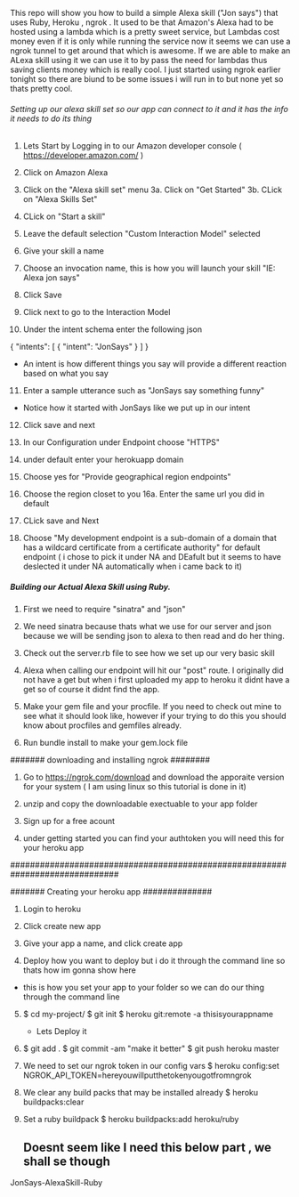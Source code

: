 This repo will show you how to build a simple Alexa skill ("Jon says") that uses Ruby, Heroku , ngrok . It used to be that Amazon's Alexa had to be hosted using a lambda which is a pretty sweet service, but Lambdas cost money even if it is only while running the service now it seems we can use a ngrok tunnel to get around that which is awesome. If we are able to make an ALexa skill using it we can use it to by pass the need for lambdas thus saving clients money which is really cool. I just started using ngrok earlier tonight so there are biund to be some issues i will run in to but none yet so thats pretty cool.

 ###### Setting up our alexa skill set so our app can connect to it and it has the info it needs to do its thing  #####

1. Lets Start by Logging in to our Amazon developer console ( https://developer.amazon.com/  ) 

2. Click on Amazon Alexa

3. Click on the "Alexa skill set" menu 
 3a. Click on "Get Started" 
 3b. CLick on "Alexa Skills Set"
 
4. CLick on "Start a skill"

5. Leave the default selection "Custom Interaction Model" selected

6. Give your skill a name 

7. Choose an invocation name, this is how you will launch your skill "IE: Alexa jon says"

8. Click Save

9. Click next to go to the Interaction Model

10. Under the intent schema enter the following json 

   {
  "intents": [
    {
      "intent": "JonSays"
    }
  ]
}

* An intent is how different things you say will provide a different reaction based on what you say

11. Enter a sample utterance such as "JonSays say something funny" 
   * Notice how it started with JonSays like we put up in our intent
   
12.  Click save and next

13. In our Configuration under Endpoint choose "HTTPS"

14. under default enter your herokuapp domain 

15. Choose yes for "Provide geographical region endpoints"

16. Choose the region closet to you 
 16a. Enter the same url you did in default 

17. CLick save and Next

18. Choose "My development endpoint is a sub-domain of a domain that has a wildcard certificate from a certificate authority" for default endpoint ( i chose to pick it under NA and DEafult but it seems to have deslected it under NA automatically when i came back to it)

##### Building our Actual Alexa Skill using Ruby. ######


1. First we need to require "sinatra" and "json"

2. We need sinatra because thats what we use for our server and json because we will be sending json to alexa to then read and do her thing.

3. Check out the server.rb file to see how we set up our very basic skill

4. Alexa when calling our endpoint will hit our "post" route. I originally did not have a get but when i first uploaded my app to heroku it didnt have a get so of course it didnt find the app.

5. Make your gem file and your procfile. If you need to check out mine to see what it should look like, however if your trying to do this you should know about procfiles and gemfiles already. 

6. Run bundle install to make your gem.lock file


####### downloading and installing ngrok ########


1. Go to https://ngrok.com/download and download the apporaite version for your system ( I am using linux so this tutorial is done in it)

2. unzip and copy the downloadable exectuable to your app folder

3. Sign up for a free acount 

4. under getting started you can find your authtoken you will need this for your heroku app

##############################################################################

####### Creating your heroku app ##############

1. Login to heroku 

2. Click create new app 

3. Give your app a name, and click create app

4. Deploy how you want to deploy but i do it through the command line so thats how im gonna show here

 * this is how you set your app to your folder so we can do our thing through the command line
 
5. $ cd my-project/
   $ git init
   $ heroku git:remote -a thisisyourappname
   
   
   * Lets Deploy it 
   
6. $ git add .
   $ git commit -am "make it better"
   $ git push heroku master
   
7. We need to set our ngrok token in our config vars 
     $ heroku config:set NGROK_API_TOKEN=hereyouwillputthetokenyougotfromngrok

8. We clear any build packs that may be installed already 
    $ heroku buildpacks:clear
    
9. Set a ruby buildpack 
   $ heroku buildpacks:add heroku/ruby
   
   ## Doesnt seem like I need this below part , we shall se though ##
<!--

10. Set SSH Enabled to true 
   $ heroku config:set SSH_ENABLED="true"
   
11. redeploy your app 

12. add the ssh build pack 
   $ heroku buildpacks:set https://github.com/jkutner/heroku-buildpack-ssh.git
-->
   

JonSays-AlexaSkill-Ruby
